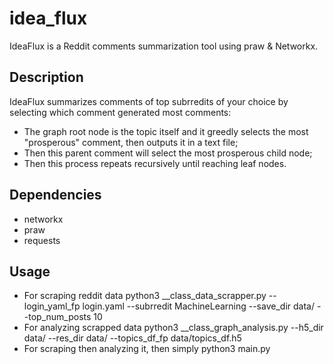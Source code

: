 # idea_flux
IdeaFlux is a Reddit comments summarization tool using praw & Networkx. 
## Description
IdeaFlux summarizes comments of top subrredits of your choice by selecting which comment generated most comments: 
- The graph root node is the topic itself and it greedly selects the most "prosperous" comment, then outputs it in a text file;
- Then this parent comment will select the most prosperous child node;
- Then this process repeats recursively until reaching leaf nodes.
## Dependencies
- networkx
- praw
- requests
## Usage
- For scraping reddit data
python3 __class_data_scrapper.py --login_yaml_fp login.yaml --subrredit MachineLearning --save_dir data/ --top_num_posts 10
- For analyzing scrapped data
python3 __class_graph_analysis.py --h5_dir data/ --res_dir data/ --topics_df_fp data/topics_df.h5
- For scraping then analyzing it, then simply
python3 main.py 
